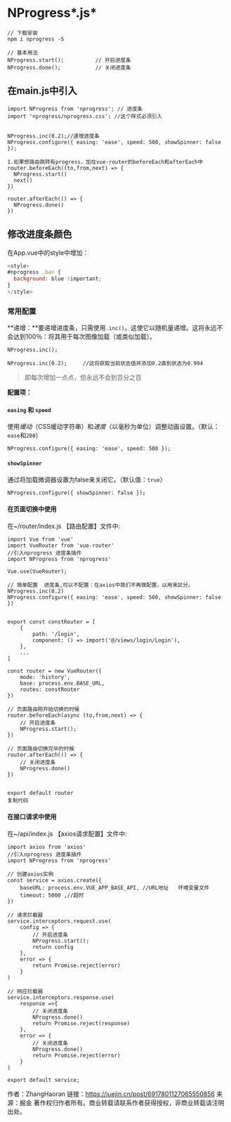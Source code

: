 # NProgress*.js*

```
// 下载安装
npm i nprogress -S

// 基本用法
NProgress.start();			// 开启进度条
NProgress.done();			// 关闭进度条
```

## 在main.js中引入

```
import NProgress from 'nprogress'; // 进度条
import 'nprogress/nprogress.css'; //这个样式必须引入


NProgress.inc(0.2);//递增进度条
NProgress.configure({ easing: 'ease', speed: 500, showSpinner: false });

1.如果想路由跳转有progress，加在vue-router的beforeEach和afterEach中
router.beforeEach((to,from,next) => {
  NProgress.start() 
  next()
})

router.afterEach(() => {
  NProgress.done()
})
```

## 修改进度条颜色

在App.vue中的style中增加：

```js
<style>
#nprogress .bar {
  background: blue !important;
}
</style>
```

### 常用配置

**递增：**要递增进度条，只需使用`.inc()`。这使它以随机量递增。这将永远不会达到100％：将其用于每次图像加载（或类似加载）。

```
NProgress.inc();
```

```
NProgress.inc(0.2);     //这将获取当前状态值并添加0.2直到状态为0.994
```

> 即每次增加一点点，但永远不会到百分之百

**配置项：**

#### `easing` 和 `speed`

使用*缓动*（CSS缓动字符串）和*速度*（以毫秒为单位）调整动画设置。（默认：`ease`和`200`）

```
NProgress.configure({ easing: 'ease', speed: 500 });
```

#### `showSpinner`

通过将加载微调器设置为false来关闭它。（默认值：`true`）

```
NProgress.configure({ showSpinner: false });
```




#### 在页面切换中使用

在~/router/index.js 【路由配置】文件中:

```
import Vue from 'vue'
import VueRouter from 'vue-router'
//引入nprogress 进度条插件
import NProgress from 'nprogress'

Vue.use(VueRouter);

// 简单配置  进度条,可以不配置：在axios中我们不再做配置，以用来区分。
NProgress.inc(0.2)
NProgress.configure({ easing: 'ease', speed: 500, showSpinner: false })


export const constRouter = [
    {
        path: '/login',
        component: () => import('@/views/login/Login'),
    },
    ...
]

const router = new VueRouter({
    mode: 'history',
    base: process.env.BASE_URL,
    routes: constRouter
})

// 页面路由刚开始切换的时候
router.beforeEach(async (to,from,next) => {
	// 开启进度条
	NProgress.start();
})

// 页面路由切换完毕的时候
router.afterEach(() => {
	// 关闭进度条
    NProgress.done()
})


export default router
复制代码
```

#### 在接口请求中使用

在~/api/index.js 【axios请求配置】文件中:

```
import axios from 'axios'
//引入nprogress 进度条插件
import NProgress from 'nprogress'

// 创建axios实例
const service = axios.create({
    baseURL: process.env.VUE_APP_BASE_API, //URL地址   环境变量文件
    timeout: 5000 ,//超时
})

// 请求拦截器
service.interceptors.request.use(
    config => {
    	// 开启进度条
		NProgress.start();
        return config
    },
    error => {
        return Promise.reject(error)
    }
)

// 响应拦截器
service.interceptors.response.use(
    response =>{
        // 关闭进度条
        NProgress.done()
    	return Promise.reject(response)
    },
    error => {
        // 关闭进度条
        NProgress.done()
        return Promise.reject(error)
    }
)

export default service;
```


作者：ZhangHaoran
链接：https://juejin.cn/post/6917801127065550856
来源：掘金
著作权归作者所有。商业转载请联系作者获得授权，非商业转载请注明出处。